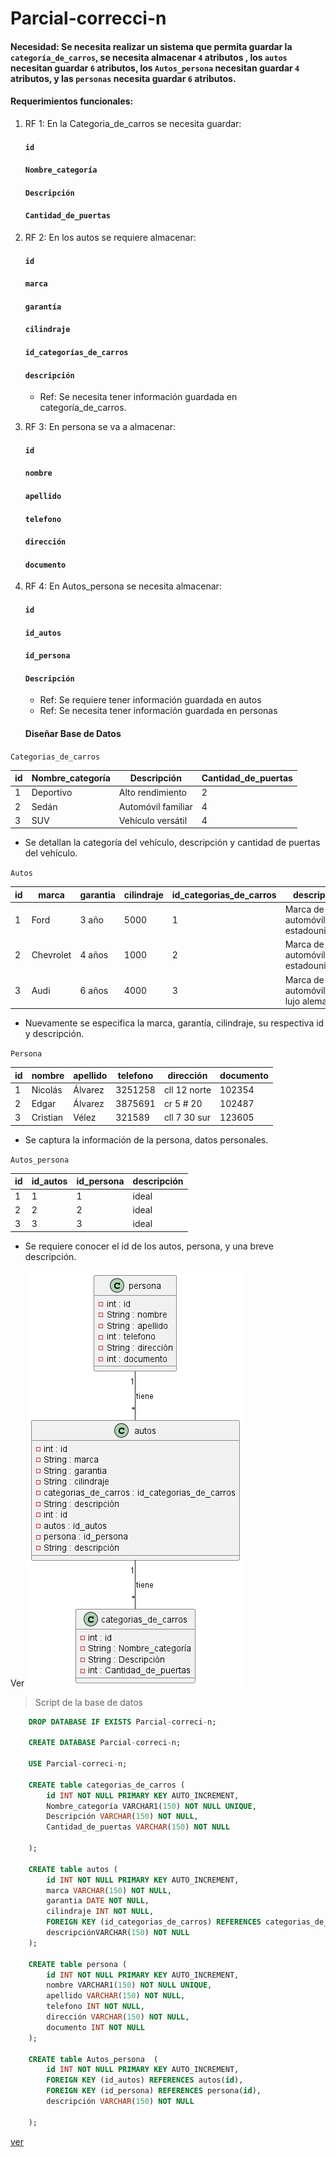 # Parcial-correcci-n
#### Necesidad: Se necesita realizar un sistema que permita guardar la `categoría_de_carros`, se necesita almacenar `4` atributos , los `autos` necesitan guardar `6` atributos, los `Autos_persona` necesitan guardar `4` atributos, y las `personas` necesita guardar `6` atributos.


#### Requerimientos funcionales:

1. RF 1: En la Categoria_de_carros se necesita guardar:
    #### `id`
    #### `Nombre_categoría`
    #### `Descripción`
    #### `Cantidad_de_puertas`

2. RF 2: En los autos se requiere almacenar:
    #### `id`
    #### `marca`
    #### `garantía`
    #### `cilindraje`
    #### `id_categorías_de_carros`
    #### `descripción`
    - Ref: Se necesita tener información guardada en categoría_de_carros.

3. RF 3: En persona se va a almacenar:
    #### `id`
    #### `nombre`
    #### `apellido`
    #### `telefono`
    #### `dirección`
    #### `documento`

4. RF 4: En Autos_persona se necesita almacenar:
    #### `id`
    #### `id_autos`
    #### `id_persona`
    #### `Descripción`
    
    - Ref: Se requiere tener información guardada en autos
    - Ref: Se necesita tener información guardada en personas

    #### Diseñar Base de Datos
`Categorias_de_carros`

| id | Nombre_categoría  | Descripción | Cantidad_de_puertas|
|----|-------------------|---------------|-------------|
| 1  | Deportivo   |Alto rendimiento      | 2        |
| 2  | Sedán   |Automóvil familiar         |4         |
| 3  | SUV   | Vehículo versátil      |4         |
 - Se detallan la categoría del vehículo, descripción y cantidad de puertas del vehículo.

`Autos`

| id | marca         | garantia | cilindraje | id_categorias_de_carros | descripción|
|----|---------------|----------|------------|-------------------------|------------|
| 1  | Ford          | 3 año    |5000        |  1                      | Marca de automóviles estadounidense      |
| 2  | Chevrolet     | 4 años   |1000        |  2                      | Marca de automóviles estadounidense      |
| 3  | Audi          | 6 años   |4000        |  3                      | Marca de automóviles de lujo alemana      |
- Nuevamente se especifica la marca, garantía, cilindraje, su respectiva id y descripción.

`Persona`       

| id | nombre        | apellido | telefono | dirección   | documento|
|----|---------------|----------|----------|-------------|----------|
| 1  |    Nicolás       | Álvarez   |3251258   | cll 12 norte| 102354  |
| 2  |    Edgar     | Álvarez  |3875691   | cr 5 # 20    | 102487  |
| 3  |    Cristian       | Vélez   |321589   | cll 7 30 sur| 123605  |
- Se captura la información de la persona, datos personales.

`Autos_persona`

| id | id_autos | id_persona | descripción |
|----|----------|------------|-------------|
| 1  |  1       |   1        |ideal         |
| 2  |  2       |   2        |ideal         |
| 3  |  3       |   3        |ideal         |
- Se requiere conocer el id de los autos, persona, y una breve descripción.

Ver ![imagen](out/qwe/qwe.png)


> Script de la base de datos
```sql
    DROP DATABASE IF EXISTS Parcial-correci-n;

    CREATE DATABASE Parcial-correci-n;

    USE Parcial-correci-n;

    CREATE table categorias_de_carros (
        id INT NOT NULL PRIMARY KEY AUTO_INCREMENT,
        Nombre_categoría VARCHAR1(150) NOT NULL UNIQUE,
        Descripción VARCHAR(150) NOT NULL,
        Cantidad_de_puertas VARCHAR(150) NOT NULL
        
    ); 

    CREATE table autos (
        id INT NOT NULL PRIMARY KEY AUTO_INCREMENT,
        marca VARCHAR(150) NOT NULL,
        garantia DATE NOT NULL,
        cilindraje INT NOT NULL,
        FOREIGN KEY (id_categorias_de_carros) REFERENCES categorias_de_carros(id),
        descripciónVARCHAR(150) NOT NULL
    ); 

    CREATE table persona (
        id INT NOT NULL PRIMARY KEY AUTO_INCREMENT,
        nombre VARCHAR1(150) NOT NULL UNIQUE,
        apellido VARCHAR(150) NOT NULL,
        telefono INT NOT NULL,
        dirección VARCHAR(150) NOT NULL,
        documento INT NOT NULL
    ); 

    CREATE table Autos_persona  (
        id INT NOT NULL PRIMARY KEY AUTO_INCREMENT,
        FOREIGN KEY (id_autos) REFERENCES autos(id),
        FOREIGN KEY (id_persona) REFERENCES persona(id),
        descripción VARCHAR(150) NOT NULL
        
    ); 
```



[ver](https://trello.com/b/1M8bZ7fM/mi-tablero-de-trello)

